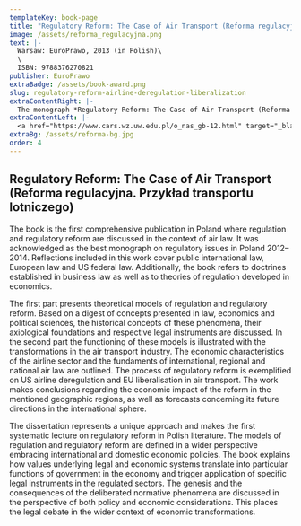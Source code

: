 ```yaml
---
templateKey: book-page
title: "Regulatory Reform: The Case of Air Transport (Reforma regulacyjna. Przykład transportu lotniczego)"
image: /assets/reforma_regulacyjna.png
text: |-
  Warsaw: EuroPrawo, 2013 (in Polish)\
  \
  ISBN: 9788376270821
publisher: EuroPrawo
extraBadge: /assets/book-award.png
slug: regulatory-reform-airline-deregulation-liberalization
extraContentRight: |-
  The monograph *Regulatory Reform: The Case of Air Transport (Reforma regulacyjna. Przykład transportu lotniczego)*, Warsaw: EuroPrawo, 2013 was awarded the main prize in the Centre for Antitrust and Regulatory Studies, Faculty of Management, University of Warsaw contest for the best monograph in Poland in law and economics of regulation in infrastructure sectors. The contest participants included 30 authors of individual scientific monographs published in 2012–2014 (doctoral theses, post-doctoral dissertations, professorial books and other monographs).
extraContentLeft: |-
  <a href="https://www.cars.wz.uw.edu.pl/o_nas_gb-12.html" target="_blank"><img src="/assets/cars_book_awards.svg" alt=""></a>
extraBg: /assets/reforma-bg.jpg
order: 4
---
```


## Regulatory Reform: The Case of Air Transport (Reforma regulacyjna. Przykład transportu lotniczego)

The book is the first comprehensive publication in Poland where regulation and regulatory reform are discussed in the context of air law. It was acknowledged as the best monograph on regulatory issues in Poland 2012–2014. Reflections included in this work cover public international law, European law and US federal law. Additionally, the book refers to doctrines established in business law as well as to theories of regulation developed in economics. 

The first part presents theoretical models of regulation and regulatory reform. Based on a digest of concepts presented in law, economics and political sciences, the historical concepts of these phenomena, their axiological foundations and respective legal instruments are discussed. In the second part the functioning of these models is illustrated with the transformations in the air transport industry. The economic characteristics of the airline sector and the fundaments of international, regional and national air law are outlined. The process of regulatory reform is exemplified on US airline deregulation and EU liberalisation in air transport. The work makes conclusions regarding the economic impact of the reform in the mentioned geographic regions, as well as forecasts concerning its future directions in the international sphere.

The dissertation represents a unique approach and makes the first systematic lecture on regulatory reform in Polish literature. The models of regulation and regulatory reform are defined in a wider perspective embracing international and domestic economic policies. The book explains how values underlying legal and economic systems translate into particular functions of government in the economy and trigger application of specific legal instruments in the regulated sectors. The genesis and the consequences of the deliberated normative phenomena are discussed in the perspective of both policy and economic considerations. This places the legal debate in the wider context of economic transformations.
